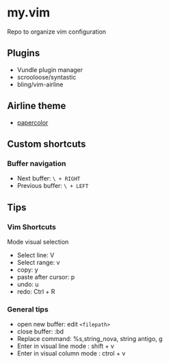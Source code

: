 # my.vim
Repo to organize vim configuration

## Plugins

* Vundle plugin manager
* scrooloose/syntastic
* bling/vim-airline

## Airline theme

* [papercolor](https://github.com/bling/vim-airline/wiki/Screenshots#papercolor)

## Custom shortcuts

### Buffer navigation

* Next buffer: `\ + RIGHT`
* Previous buffer: `\ + LEFT`

## Tips

### Vim Shortcuts

Mode visual selection

* Select line: V
* Select range: v
* copy: y
* paste after cursor: p
* undo: u
* redo: Ctrl + R

### General tips

* open new buffer: edit `<filepath>`
* close buffer: :bd
* Replace command: %s,string_nova, string antigo, g
* Enter in visual line mode : shift + v
* Enter in visual column mode : ctrol + v
